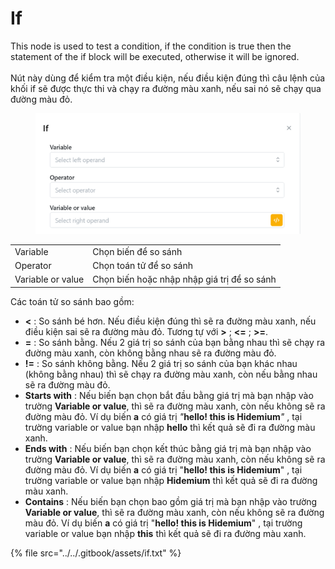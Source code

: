 # If

This node is used to test a condition, if the condition is true then the statement of the if block will be executed, otherwise it will be ignored.\
\
Nút này dùng để kiểm tra một điều kiện, nếu điều kiện đúng thì câu lệnh của khối if sẽ được thực thi và chạy ra đường màu xanh, nếu sai nó sẽ chạy qua đường màu đỏ.

<figure><img src="../../.gitbook/assets/image (5) (1) (1) (1) (1).png" alt=""><figcaption></figcaption></figure>

|                   |                                             |
| ----------------- | ------------------------------------------- |
| Variable          | Chọn biến để so sánh                        |
| Operator          | Chọn toán tử để so sánh                     |
| Variable or value | Chọn biến hoặc nhập nhập giá trị để so sánh |

Các toán tử so sánh bao gồm:&#x20;

* **<** : So sánh bé hơn. Nếu điều kiện đúng thì sẽ ra đường màu xanh, nếu điều kiện sai sẽ ra đường màu đỏ. Tương tự với **>** ; **<=** ; **>=**.
* **=** : So sánh bằng. Nếu 2 giá trị so sánh của bạn bằng nhau thì sẽ chạy ra đường màu xanh, còn không bằng nhau sẽ ra đường màu đỏ.
* **!=** : So sánh không bằng. Nếu 2 giá trị so sánh của bạn khác nhau (không bằng nhau) thì sẽ chạy ra đường màu xanh, còn nếu bằng nhau sẽ ra đường màu đỏ.
* **Starts with** : Nếu biến bạn chọn bắt đầu bằng giá trị mà bạn nhập vào trường **Variable or value**, thì sẽ ra đường màu xanh, còn nếu không sẽ ra đường màu đỏ. Ví dụ biến **a** có giá trị  _"_**hello! this is Hidemium**_"_ , tại trường variable or value bạn nhập **hello** thì kết quả sẽ đi ra đường màu xanh.
* **Ends with** : Nếu biến bạn chọn kết thúc bằng giá trị mà bạn nhập vào trường **Variable or value**, thì sẽ ra đường màu xanh, còn nếu không sẽ ra đường màu đỏ. Ví dụ biến **a** có giá trị  "**hello! this is Hidemium**" , tại trường variable or value bạn nhập **Hidemium** thì kết quả sẽ đi ra đường màu xanh.
* **Contains** : Nếu biến bạn chọn bao gồm giá trị mà bạn nhập vào trường **Variable or value**, thì sẽ ra đường màu xanh, còn nếu không sẽ ra đường màu đỏ. Ví dụ biến **a** có giá trị  "**hello! this is Hidemium**" , tại trường variable or value bạn nhập **this** thì kết quả sẽ đi ra đường màu xanh.

{% file src="../../.gitbook/assets/if.txt" %}

